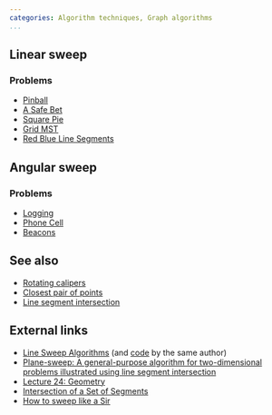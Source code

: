 ```yaml
---
categories: Algorithm techniques, Graph algorithms
...
```


## Linear sweep

### Problems
- [Pinball](https://open.kattis.com/problems/pinball)
- [A Safe Bet](https://open.kattis.com/problems/safebet)
- [Square Pie](https://open.kattis.com/problems/squarepie)
- [Grid MST](https://open.kattis.com/problems/gridmst)
- [Red Blue Line Segments](http://www.spoj.com/problems/CS345A1/)

## Angular sweep

### Problems
- [Logging](https://code.google.com/codejam/contest/4224486/dashboard#s=p2&a=2)
- [Phone Cell](http://contest.felk.cvut.cz/07cerc/solved/c/)
- [Beacons](https://open.kattis.com/problems/beacons)

## See also
- [Rotating calipers]()
- [Closest pair of points]()
- [Line segment intersection]()

## External links
- [Line Sweep Algorithms](https://www.topcoder.com/community/data-science/data-science-tutorials/line-sweep-algorithms/) (and [code](https://apps.topcoder.com/forums/?module=Thread&threadID=684537&start=0) by the same author)
- [Plane-sweep: A general-purpose algorithm for two-dimensional problems illustrated using line segment intersection](http://www.jn.inf.ethz.ch/education/script/P6_C25.pdf)
- [Lecture 24: Geometry](http://courses.csail.mit.edu/6.006/spring11/lectures/lec24.pdf)
- [Intersection of a Set of Segments](http://geomalgorithms.com/a09-_intersect-3.html)
- [How to sweep like a Sir](http://codeforces.com/blog/entry/20377)